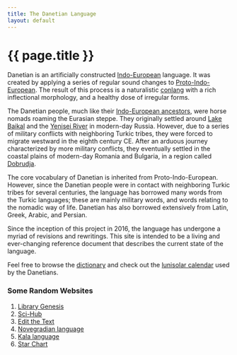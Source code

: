 ```yaml
---
title: The Danetian Language
layout: default
---
```

# {{ page.title }}

Danetian is an artificially constructed
[Indo-European](https://en.wikipedia.org/wiki/Indo-European_languages)
language. It was
created by applying a series of regular sound changes to
[Proto-Indo-European](https://en.wikipedia.org/wiki/Proto-Indo-European_language).
The result of this process is a naturalistic
[conlang](https://en.wikipedia.org/wiki/Constructed_language)
with a rich inflectional morphology, and a healthy dose of
irregular forms.

The Danetian people, much like their
[Indo-European ancestors](https://en.wikipedia.org/wiki/Proto-Indo-Europeans),
were horse nomads roaming the Eurasian steppe. They originally settled around
[Lake Baikal](https://en.wikipedia.org/wiki/Lake_Baikal)
and the
[Yenisei River](https://en.wikipedia.org/wiki/Yenisey)
in modern-day Russia. However, due to
a series of military conflicts with neighboring Turkic tribes, they were
forced to migrate westward in the eighth century CE. After an arduous
journey characterized by more military conflicts, they eventually
settled in the coastal plains of modern-day Romania and Bulgaria, in a
region called
[Dobrudja](https://en.wikipedia.org/wiki/Dobruja).

The core vocabulary of Danetian is inherited from
Proto-Indo-European. However, since the Danetian people were in contact
with neighboring Turkic tribes for several centuries, the language has
borrowed many words from the Turkic languages; these are mainly military
words, and words relating to the nomadic way of life. Danetian has also
borrowed extensively from Latin, Greek, Arabic, and Persian.

Since the inception of this project in 2016, the language
has undergone a myriad of revisions and rewritings. This site is
intended to be a living and ever-changing reference document that
describes the current state of the language.

Feel free to browse the [dictionary](/assets/docs/dictionary.pdf)
and check out the
[lunisolar calendar](/calendar.html)
used by the Danetians.



### Some Random Websites

1. [Library Genesis](http://libgen.rs)
2. [Sci-Hub](https://www.sci-hub.st)
3. [Edit the Text](https://tikolu.net/edit/.info)
4. [Novegradian language](https://veche.net/novegradian)
5. [Kala language](https://footballbatsandmore.wordpress.com/about/document-library)
6. [Star Chart](https://www.planetarium.sfasu.edu/SFAStarCharts/SFAStarChartsPro.pdf)
